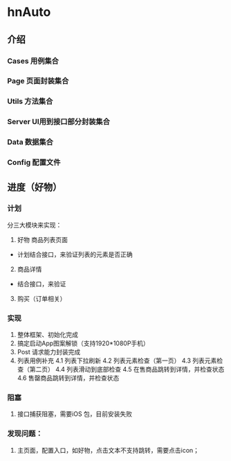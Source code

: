 # hnAuto

## 介绍

### Cases 用例集合

### Page 页面封装集合

### Utils 方法集合

### Server UI用到接口部分封装集合

### Data 数据集合

### Config 配置文件

## 进度（好物）

### 计划
分三大模块来实现：
1. 好物 商品列表页面
  - 计划结合接口，来验证列表的元素是否正确
2. 商品详情
  - 结合接口，来验证
3. 购买（订单相关）

### 实现
1. 整体框架、初始化完成
2. 搞定启动App图案解锁（支持1920*1080P手机）
3. Post 请求能力封装完成
4. 列表用例补充
4.1 列表下拉刷新
4.2 列表元素检查（第一页）
4.3 列表元素检查（第二页）
4.4 列表滑动到底部检查
4.5 在售商品跳转到详情，并检查状态
4.6 售罄商品跳转到详情，并检查状态

### 阻塞
1. 接口捕获阻塞，需要iOS 包，目前安装失败


### 发现问题：
1. 主页面，配置入口，如好物，点击文本不支持跳转，需要点击icon；
